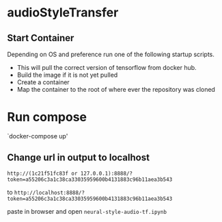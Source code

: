 # audioStyleTransfer


## Start Container
Depending on OS and preference run one of the following startup scripts.
* This will pull the correct version of tensorflow from docker hub.
* Build the image if it is not yet pulled 
* Create a container 
* Map the container to the root of where ever the repository was cloned 


# Run compose
`docker-compose up'



## Change url in output to localhost

`http://(1c21f51fc83f or 127.0.0.1):8888/?token=a55206c3a1c38ca33035959600b4131883c96b11aea3b543 `

to
`http://localhost:8888/?token=a55206c3a1c38ca33035959600b4131883c96b11aea3b543`

paste in browser and open `neural-style-audio-tf.ipynb`






